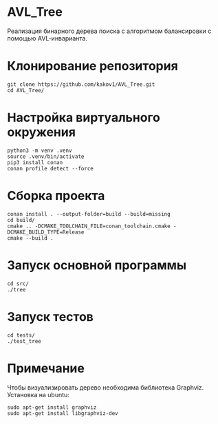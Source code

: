 # AVL_Tree
Реализация бинарного дерева поиска с алгоритмом балансировки с помощью AVL-инварианта.
# Клонирование репозитория
```
git clone https://github.com/kakov1/AVL_Tree.git
cd AVL_Tree/
```
# Настройка виртуального окружения
```
python3 -m venv .venv
source .venv/bin/activate
pip3 install conan
conan profile detect --force
```
# Сборка проекта
```
conan install . --output-folder=build --build=missing
cd build/
cmake .. -DCMAKE_TOOLCHAIN_FILE=conan_toolchain.cmake -DCMAKE_BUILD_TYPE=Release
cmake --build .
```
# Запуск основной программы
```
cd src/
./tree
```
# Запуск тестов
```
cd tests/
./test_tree
```
# Примечание
Чтобы визуализировать дерево необходима библиотека Graphviz. Установка на ubuntu:
```
sudo apt-get install graphviz
sudo apt-get install libgraphviz-dev
```

